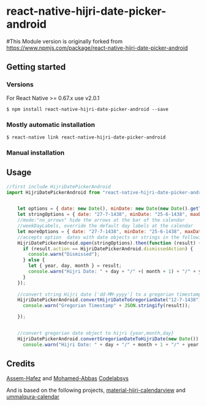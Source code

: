 
# react-native-hijri-date-picker-android

#This Module version is originally forked from https://www.npmjs.com/package/react-native-hijri-date-picker-android

## Getting started
### Versions
For React Native >= 0.67.x use v2.0.1
   
`$ npm install react-native-hijri-date-picker-android --save`

### Mostly automatic installation

`$ react-native link react-native-hijri-date-picker-android`

### Manual installation

## Usage
```javascript
//first include HijriDatePickerAndroid
import HijriDatePickerAndroid from "react-native-hijri-date-picker-android";


	let options = { date: new Date(), minDate: new Date(new Date().getTime() - (1 * 30 * 24 * 60 * 60 * 1000)), maxDate: new Date(new Date().getTime() + (1 * 30 * 24 * 60 * 60 * 1000)) };
    let stringOptions = { date: "27-7-1438", minDate: "25-6-1438", maxDate: "29-8-1438" };
	//mode:"no_arrows" hide the arrows at the bar of the calendar
	//weekDayLabels, override the default day labels at the calendar
	let moreOptions = { date: "27-7-1438", minDate: "25-6-1438", maxDate: "29-8-1438", mode:"no_arrows", weekDayLabels:["Sun","Mon","Tue","Wed","Thu","Fri","Sat"]};
    //accepts option  dates with date objects or strings in the following format ['dd-MM-yyyy'] 
    HijriDatePickerAndroid.open(stringOptions).then(function (result) {
      if (result.action == HijriDatePickerAndroid.dismissedAction) {
        console.warn("Dismissed");
      } else {
        let { year, day, month } = result;
        console.warn("Hijri Date: " + day + "/" +( month + 1) + "/" + year + "/");
      }
    });
	
	//convert string Hijri date ['dd-MM-yyyy'] to a gregorian timestamp
    HijriDatePickerAndroid.convertHijriDateToGregorianDate("12-7-1438").then(function (result) {
      console.warn("Gregorian Timestamp" + JSON.stringify(result));

    });


    //convert gregorian date object to hijri {year,month,day}
    HijriDatePickerAndroid.convertGregorianDateToHijriDate(new Date()).then(function ({ year, day, month }) {
      console.warn("Hijri Date: " + day + "/" + month + 1 + "/" + year + "/");

```
  
## Credits

[Assem-Hafez](https://github.com/Assem-Hafez) and [Mohamed-Abbas](https://github.com/Mohamed-Abbas)
[Codelabsys](http://www.codelabsys.com/)

And is based on the following projects, [material-hijri-calendarview](https://github.com/eltohamy/material-hijri-calendarview) and [ummalqura-calendar](https://github.com/msarhan/ummalqura-calendar)
